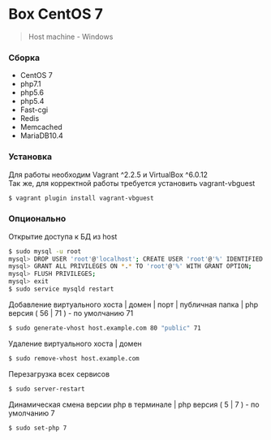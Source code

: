 # Box CentOS 7
> Host machine - Windows

### Сборка
* CentOS 7
* php7.1
* php5.6
* php5.4
* Fast-cgi
* Redis
* Memcached
* MariaDB10.4

### Установка
Для работы необходим Vagrant ^2.2.5 и VirtualBox ^6.0.12  
Так же, для корректной работы требуется установить vagrant-vbguest
```sh
$ vagrant plugin install vagrant-vbguest
```
### Опционально
Открытие доступа к БД из host
```sh
$ sudo mysql -u root
mysql> DROP USER 'root'@'localhost'; CREATE USER 'root'@'%' IDENTIFIED BY '';
mysql> GRANT ALL PRIVILEGES ON *.* TO 'root'@'%' WITH GRANT OPTION;
mysql> FLUSH PRIVILEGES;
mysql> exit
$ sudo service mysqld restart
```
Добавление виртуального хоста | домен | порт | публичная папка | php версия ( 56 | 71 ) - по умолчанию 71
```sh
$ sudo generate-vhost host.example.com 80 "public" 71
```
Удаление виртуального хоста | домен
```sh
$ sudo remove-vhost host.example.com
```
Перезагрузка всех сервисов
```sh
$ sudo server-restart
```
Динамическая смена версии php в терминале | php версия ( 5 | 7 ) - по умолчанию 7
```sh
$ sudo set-php 7
```

